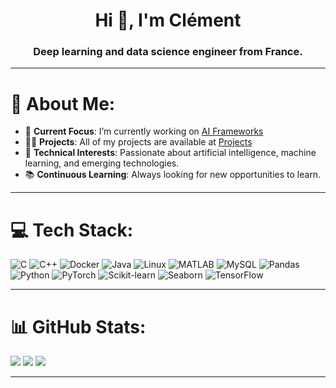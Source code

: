 <h1 align="center">Hi 👋, I'm Clément</h1>
<h3 align="center">Deep learning and data science engineer from France.</h3>

---

# 💫 About Me:

- 🔭 **Current Focus**: I’m currently working on [AI Frameworks](https://github.com/AlexandreDemarquet/projet-ai-frameworks)
- 👨‍💻 **Projects**: All of my projects are available at [Projects](https://github.com/clgris?tab=repositories)
- 🌟 **Technical Interests**: Passionate about artificial intelligence, machine learning, and emerging technologies.
- 📚 **Continuous Learning**: Always looking for new opportunities to learn.


---

# 💻 Tech Stack:

![C](https://img.shields.io/badge/c-%2300599C.svg?style=for-the-badge&logo=c&logoColor=white)
![C++](https://img.shields.io/badge/c++-%2300599C.svg?style=for-the-badge&logo=c%2B%2B&logoColor=white)
![Docker](https://img.shields.io/badge/docker-%230db7ed.svg?style=for-the-badge&logo=docker&logoColor=white)
![Java](https://img.shields.io/badge/java-%23ED8B00.svg?style=for-the-badge&logo=java&logoColor=white)
![Linux](https://img.shields.io/badge/Linux-FCC624?style=for-the-badge&logo=linux&logoColor=black)
![MATLAB](https://img.shields.io/badge/MATLAB-%230076A8.svg?style=for-the-badge&logo=mathworks&logoColor=white)
![MySQL](https://img.shields.io/badge/mysql-%2300f.svg?style=for-the-badge&logo=mysql&logoColor=white)
![Pandas](https://img.shields.io/badge/pandas-%23150458.svg?style=for-the-badge&logo=pandas&logoColor=white)
![Python](https://img.shields.io/badge/python-3670A0?style=for-the-badge&logo=python&logoColor=ffdd54)
![PyTorch](https://img.shields.io/badge/PyTorch-%23EE4C2C.svg?style=for-the-badge&logo=PyTorch&logoColor=white)
![Scikit-learn](https://img.shields.io/badge/scikit--learn-%23F7931E.svg?style=for-the-badge&logo=scikit-learn&logoColor=white)
![Seaborn](https://img.shields.io/badge/Seaborn-%23004D61.svg?style=for-the-badge&logo=seaborn&logoColor=white)
![TensorFlow](https://img.shields.io/badge/TensorFlow-%23FF6F00.svg?style=for-the-badge&logo=TensorFlow&logoColor=white)

---

# 📊 GitHub Stats:

![](https://github-readme-stats.vercel.app/api?username=clgris&theme=dark&hide_border=false&include_all_commits=false&count_private=false)
![](https://nirzak-streak-stats.vercel.app/?user=clgris&theme=dark&hide_border=false)
![](https://github-readme-stats.vercel.app/api/top-langs/?username=clgris&theme=dark&hide_border=false&include_all_commits=false&count_private=false&layout=compact)

---
